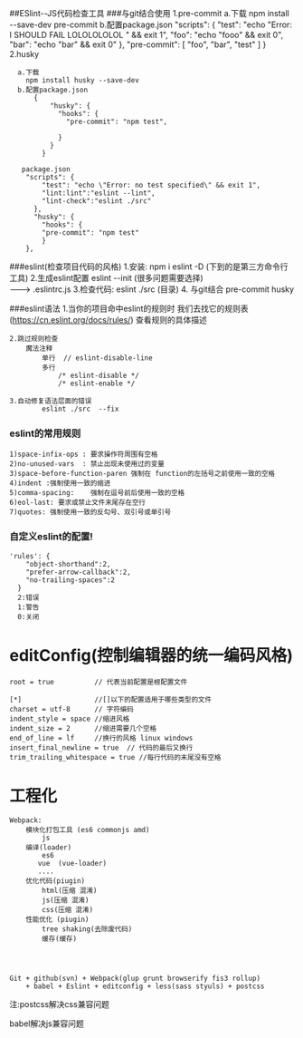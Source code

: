 ##ESlint--JS代码检查工具
###与git结合使用
    1.pre-commit
      a.下载
        npm install --save-dev pre-commit
      b.配置package.json
        "scripts": {
		    "test": "echo \"Error: I SHOULD FAIL LOLOLOLOLOL \" && exit 1",
		    "foo": "echo \"fooo\" && exit 0",
		    "bar": "echo \"bar\" && exit 0"
		  },
		  "pre-commit": [
		    "foo",
		    "bar",
		    "test"
		  ]
		}
    2.husky
    
      a.下载
        npm install husky --save-dev
      b.配置package.json
          {
			  "husky": {
			    "hooks": {
			      "pre-commit": "npm test",
			   
			    }
			  }
			}
      
       package.json
        "scripts": {
		    "test": "echo \"Error: no test specified\" && exit 1",
		    "lint:lint":"eslint --lint",
		    "lint-check":"eslint ./src"
		  },
		  "husky": {
		    "hooks": {
		    "pre-commit": "npm test"
		    }
		},
###eslint(检查项目代码的风格)
    1.安装:
        npm i eslint -D  (下到的是第三方命令行工具)
    2.生成eslint配置
        eslint --init     (很多问题需要选择)   
            ---> .eslintrc.js
    3.检查代码:
        eslint ./src (目录)
    4. 与git结合
        pre-commit
        husky
        
###eslint语法
    1.当你的项目命中eslint的规则时  我们去找它的规则表(https://cn.eslint.org/docs/rules/)
        查看规则的具体描述
    
    
    2.跳过规则检查
        魔法注释
            单行  // eslint-disable-line
            多行     
                /* eslint-disable */
                /* eslint-enable */
                
    3.自动修复语法层面的错误
            eslint ./src  --fix
            
            
### eslint的常用规则
    1)space-infix-ops : 要求操作符周围有空格
    2)no-unused-vars  : 禁止出现未使用过的变量
    3)space-before-function-paren 强制在 function的左括号之前使用一致的空格
    4)indent :强制使用一致的缩进
    5)comma-spacing:	强制在逗号前后使用一致的空格
    6)eol-last: 要求或禁止文件末尾存在空行
    7)quotes: 强制使用一致的反勾号、双引号或单引号
    
### 自定义eslint的配置!
    'rules': {
        "object-shorthand":2,
        "prefer-arrow-callback":2,
        "no-trailing-spaces":2
      }
      2:错误
      1:警告
      0:关闭
     
# editConfig(控制编辑器的统一编码风格)
    root = true          // 代表当前配置是根配置文件
    
    [*]                  //[]以下的配置适用于哪些类型的文件
    charset = utf-8      // 字符编码
    indent_style = space //缩进风格
    indent_size = 2      //缩进需要几个空格
    end_of_line = lf     //换行的风格 linux windows
    insert_final_newline = true  // 代码的最后又换行
    trim_trailing_whitespace = true //每行代码的末尾没有空格
      
# 工程化
    Webpack:
        模块化打包工具 (es6 commonjs amd)
            js
        编译(loader)
            es6
           vue  (vue-loader) 
           ....   
        优化代码(piugin)
            html(压缩 混淆)
            js(压缩 混淆)
            css(压缩 混淆)
        性能优化 (piugin)   
            tree shaking(去除废代码)
            缓存(缓存)
            
        
            

    Git + github(svn) + Webpack(glup grunt browserify fis3 rollup) 
        + babel + Eslint + editconfig + less(sass styuls) + postcss
    
   注:postcss解决css兼容问题
     
   babel解决js兼容问题
